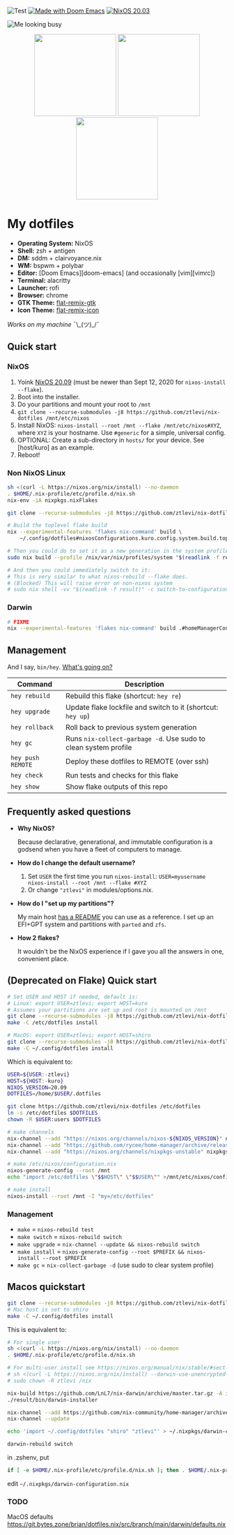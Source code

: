 ![Test](https://github.com/ztlevi/nix-dotfiles/workflows/Ubuntu-Build/badge.svg?branch=flake)
[![Made with Doom Emacs](https://img.shields.io/badge/Made_with-Doom_Emacs-blueviolet.svg?style=flat-square&logo=GNU%20Emacs&logoColor=white)](https://github.com/hlissner/doom-emacs)
[![NixOS 20.03](https://img.shields.io/badge/NixOS-v20.03-blue.svg?style=flat-square&logo=NixOS&logoColor=white)](https://nixos.org)

![Me looking busy](/../screenshots/fluorescence/fakebusy.png?raw=true)

<p align="center">
<span><img src="/../screenshots/fluorescence/desktop.png?raw=true" height="188" /></span>
<span><img src="/../screenshots/fluorescence/rofi.png?raw=true" height="188" /></span>
<span><img src="/../screenshots/fluorescence/tiling.png?raw=true" height="188" /></span>
</p>

# My dotfiles

- **Operating System:** NixOS
- **Shell:** zsh + antigen
- **DM:** sddm + clairvoyance.nix
- **WM:** bspwm + polybar
- **Editor:** [Doom Emacs][doom-emacs] (and occasionally [vim][vimrc])
- **Terminal:** alacritty
- **Launcher:** rofi
- **Browser:** chrome
- **GTK Theme:** [flat-remix-gtk](https://github.com/daniruiz/flat-remix-gtk)
- **Icon Theme:** [flat-remix-icon](https://github.com/daniruiz/flat-remix)

_Works on my machine_ ¯\\\_(ツ)\_/¯

## Quick start

### NixOS

1. Yoink [NixOS 20.09][nixos] (must be newer than Sept 12, 2020 for `nixos-install --flake`).
2. Boot into the installer.
3. Do your partitions and mount your root to `/mnt`
4. `git clone --recurse-submodules -j8 https://github.com/ztlevi/nix-dotfiles /mnt/etc/nixos`
5. Install NixOS: `nixos-install --root /mnt --flake /mnt/etc/nixos#XYZ`, where `XYZ` is your
   hostname. Use `#generic` for a simple, universal config.
6. OPTIONAL: Create a sub-directory in `hosts/` for your device. See [host/kuro] as an example.
7. Reboot!

### Non NixOS Linux

```sh
sh <(curl -L https://nixos.org/nix/install) --no-daemon
. $HOME/.nix-profile/etc/profile.d/nix.sh
nix-env -iA nixpkgs.nixFlakes

git clone --recurse-submodules -j8 https://github.com/ztlevi/nix-dotfiles ~/.config/dotfiles

# Build the toplevel flake build
nix --experimental-features 'flakes nix-command' build \
    ~/.config/dotfiles#nixosConfigurations.kuro.config.system.build.toplevel -L

# Then you could do to set it as a new generation in the system profile:
sudo nix build --profile /nix/var/nix/profiles/system "$(readlink -f result)"

# And then you could immediately switch to it:
# This is very similar to what nixos-rebuild --flake does.
# (Blocked) This will raise error on non-nixos system
# sudo nix shell -vv "$(readlink -f result)" -c switch-to-configuration switch
```

### Darwin

```sh
# FIXME
nix --experimental-features 'flakes nix-command' build .#homeManagerConfigurations.darwin.activationPackage
```

## Management

And I say, `bin/hey`. [What's going on?](http://hemansings.com/)

| Command           | Description                                                     |
| ----------------- | --------------------------------------------------------------- |
| `hey rebuild`     | Rebuild this flake (shortcut: `hey re`)                         |
| `hey upgrade`     | Update flake lockfile and switch to it (shortcut: `hey up`)     |
| `hey rollback`    | Roll back to previous system generation                         |
| `hey gc`          | Runs `nix-collect-garbage -d`. Use sudo to clean system profile |
| `hey push REMOTE` | Deploy these dotfiles to REMOTE (over ssh)                      |
| `hey check`       | Run tests and checks for this flake                             |
| `hey show`        | Show flake outputs of this repo                                 |

## Frequently asked questions

- **Why NixOS?**

  Because declarative, generational, and immutable configuration is a godsend when you have a fleet
  of computers to manage.

- **How do I change the default username?**

  1. Set `USER` the first time you run `nixos-install`:
     `USER=myusername nixos-install --root /mnt --flake #XYZ`
  2. Or change `"ztlevi"` in modules/options.nix.

- **How do I "set up my partitions"?**

  My main host [has a README](hosts/kuro/README.org) you can use as a reference. I set up an EFI+GPT
  system and partitions with `parted` and `zfs`.

- **How 2 flakes?**

  It wouldn't be the NixOS experience if I gave you all the answers in one, convenient place.

[nixos]: https://releases.nixos.org/?prefix=nixos/20.09-small/
[flake]: https://www.tweag.io/blog/2020-05-25-flakes/

## (Deprecated on Flake) Quick start

```sh
# Set USER and HOST if needed, default is:
# Linux: export USER=ztlevi; export HOST=kuro
# Assumes your partitions are set up and root is mounted on /mnt
git clone --recurse-submodules -j8 https://github.com/ztlevi/nix-dotfiles /etc/dotfiles
make -C /etc/dotfiles install

# MacOS: export USER=ztlevi; export HOST=shiro
git clone --recurse-submodules -j8 https://github.com/ztlevi/nix-dotfiles ~/.config/dotfiles
make -C ~/.config/dotfiles install
```

Which is equivalent to:

```sh
USER=${USER:-ztlevi}
HOST=${HOST:-kuro}
NIXOS_VERSION=20.09
DOTFILES=/home/$USER/.dotfiles

git clone https://github.com/ztlevi/nix-dotfiles /etc/dotfiles
ln -s /etc/dotfiles $DOTFILES
chown -R $USER:users $DOTFILES

# make channels
nix-channel --add "https://nixos.org/channels/nixos-${NIXOS_VERSION}" nixos
nix-channel --add "https://github.com/rycee/home-manager/archive/release-${NIXOS_VERSION}.tar.gz" home-manager
nix-channel --add "https://nixos.org/channels/nixpkgs-unstable" nixpkgs-unstable

# make /etc/nixos/configuration.nix
nixos-generate-config --root /mnt
echo "import /etc/dotfiles \"$$HOST\" \"$$USER\"" >/mnt/etc/nixos/configuration.nix

# make install
nixos-install --root /mnt -I "my=/etc/dotfiles"
```

### Management

- `make` = `nixos-rebuild test`
- `make switch` = `nixos-rebuild switch`
- `make upgrade` = `nix-channel --update && nixos-rebuild switch`
- `make install` = `nixos-generate-config --root $PREFIX && nixos-install --root $PREFIX`
- `make gc` = `nix-collect-garbage -d` (use sudo to clear system profile)

## Macos quickstart

```sh
git clone --recurse-submodules -j8 https://github.com/ztlevi/nix-dotfiles ~/.config/dotfiles
# Mac host is set to shiro
make -C ~/.config/dotfiles install
```

This is equivalent to:

```sh
# For single user
sh <(curl -L https://nixos.org/nix/install) --no-daemon
. $HOME/.nix-profile/etc/profile.d/nix.sh

# For multi-user install see https://nixos.org/manual/nix/stable/#sect-multi-user-installation
# sh <(curl -L https://nixos.org/nix/install) --darwin-use-unencrypted-nix-store-volume
# sudo chown -R ztlevi /nix

nix-build https://github.com/LnL7/nix-darwin/archive/master.tar.gz -A installer
./result/bin/darwin-installer

nix-channel --add https://github.com/nix-community/home-manager/archive/master.tar.gz home-manager
nix-channel --update

echo 'import ~/.config/dotfiles "shiro" "ztlevi"' > ~/.nixpkgs/darwin-configuration.nix

darwin-rebuild switch
```

in .zshenv, put

```sh
if [ -e $HOME/.nix-profile/etc/profile.d/nix.sh ]; then . $HOME/.nix-profile/etc/profile.d/nix.sh; fi # added by Nix installer
```

edit `~/.nixpkgs/darwin-configuration.nix`

### TODO

MacOS defaults https://git.bytes.zone/brian/dotfiles.nix/src/branch/main/darwin/defaults.nix
